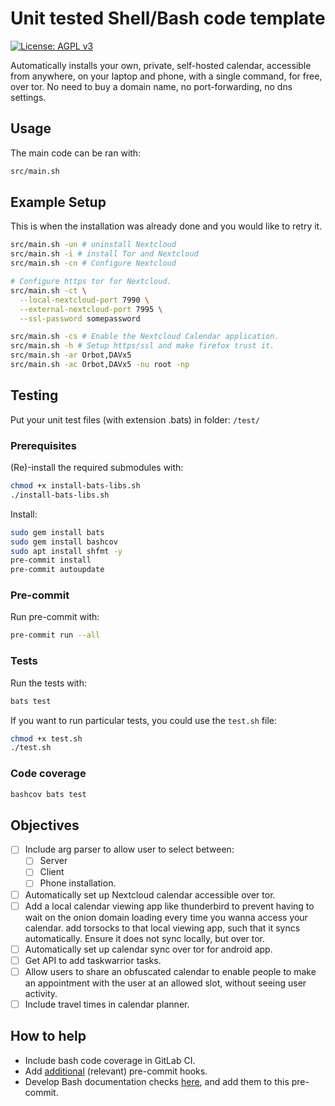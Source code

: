 # Unit tested Shell/Bash code template

[![License: AGPL v3](https://img.shields.io/badge/License-AGPL_v3-blue.svg)](https://www.gnu.org/licenses/agpl-3.0)

Automatically installs your own, private, self-hosted calendar, accessible from
anywhere, on your laptop and phone, with a single command, for free, over tor.
No need to buy a domain name, no port-forwarding, no dns settings.

## Usage

The main code can be ran with:

```sh
src/main.sh
```

## Example Setup

This is when the installation was already done and you would like to retry it.

```sh
src/main.sh -un # uninstall Nextcloud
src/main.sh -i # install Tor and Nextcloud
src/main.sh -cn # Configure Nextcloud

# Configure https tor for Nextcloud.
src/main.sh -ct \
  --local-nextcloud-port 7990 \
  --external-nextcloud-port 7995 \
  --ssl-password somepassword

src/main.sh -cs # Enable the Nextcloud Calendar application.
src/main.sh -h # Setup https/ssl and make firefox trust it.
src/main.sh -ar Orbot,DAVx5
src/main.sh -ac Orbot,DAVx5 -nu root -np
```

## Testing

Put your unit test files (with extension .bats) in folder: `/test/`

### Prerequisites

(Re)-install the required submodules with:

```sh
chmod +x install-bats-libs.sh
./install-bats-libs.sh
```

Install:

```sh
sudo gem install bats
sudo gem install bashcov
sudo apt install shfmt -y
pre-commit install
pre-commit autoupdate
```

### Pre-commit

Run pre-commit with:

```sh
pre-commit run --all
```

### Tests

Run the tests with:

```sh
bats test
```

If you want to run particular tests, you could use the `test.sh` file:

```sh
chmod +x test.sh
./test.sh
```

### Code coverage

```sh
bashcov bats test
```

## Objectives

- [ ] Include arg parser to allow user to select between:
  - [ ] Server
  - [ ] Client
  - [ ] Phone
    installation.
- [ ] Automatically set up Nextcloud calendar accessible over tor.
- [ ] Add a local calendar viewing app like thunderbird to prevent having to wait
  on the onion domain loading every   time you wanna access your calendar. add
  torsocks to that local viewing app, such that it syncs automatically. Ensure
  it does not sync locally, but over tor.
- [ ] Automatically set up calendar sync over tor for android app.
- [ ] Get API to add taskwarrior tasks.
- [ ] Allow users to share an obfuscated calendar to enable people to make an
  appointment with the user at an allowed slot, without seeing user activity.
- [ ] Include travel times in calendar planner.

## How to help

- Include bash code coverage in GitLab CI.
- Add [additional](https://pre-commit.com/hooks.html) (relevant) pre-commit hooks.
- Develop Bash documentation checks
  [here](https://github.com/TruCol/checkstyle-for-bash), and add them to this
  pre-commit.
